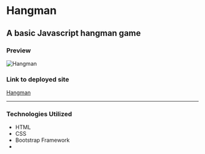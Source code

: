 # Hangman

## A basic Javascript hangman game

### Preview
![Hangman](https;//raw.github.com/Cam-F/Hangman-Game/assets/images/demo.gif)

### Link to deployed site
[Hangman](https://cam-f.github.io/Hangman-Game/)

---

### Technologies Utilized

* HTML
* CSS
* Bootstrap Framework
* 